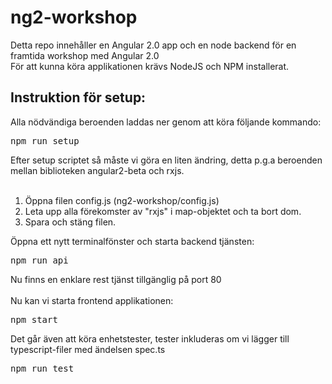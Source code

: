 # ng2-workshop
Detta repo innehåller en Angular 2.0 app och en node backend för en framtida workshop med Angular 2.0 <br>
För att kunna köra applikationen krävs NodeJS och NPM installerat.
## Instruktion för setup:
Alla nödvändiga beroenden laddas ner genom att köra följande kommando:
<pre>
npm run setup
</pre>
Efter setup scriptet så måste vi göra en liten ändring, detta p.g.a beroenden mellan biblioteken angular2-beta och rxjs. <br><br>
<ol>
  <li>
    Öppna filen config.js (ng2-workshop/config.js)
  </li>
  <li>
    Leta upp alla förekomster av "rxjs" i map-objektet och ta bort dom.
  </li>
  <li>
    Spara och stäng filen.
  </li>
</ol>
Öppna ett nytt terminalfönster och starta backend tjänsten:
<pre>
npm run api
</pre>
Nu finns en enklare rest tjänst tillgänglig på port 80 <br><br>
Nu kan vi starta frontend applikationen:
<pre>
npm start
</pre>

Det går även att köra enhetstester, tester inkluderas om vi lägger till typescript-filer med ändelsen spec.ts
<pre>
npm run test
</pre>
